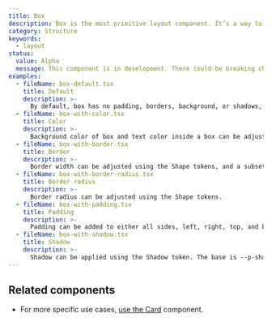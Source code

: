 ```yaml
---
title: Box
description: Box is the most primitive layout component. It’s a way to access Polaris design tokens.
category: Structure
keywords:
  - layout
status:
  value: Alpha
  message: This component is in development. There could be breaking changes made to it in a non-major release of Polaris. Please use with caution.
examples:
  - fileName: box-default.tsx
    title: Default
    description: >-
      By default, box has no padding, borders, background, or shadows, and border radius is set to zero.
  - fileName: box-with-color.tsx
    title: Color
    description: >-
      Background color of box and text color inside a box can be adjusted using the Color tokens.
  - fileName: box-with-border.tsx
    title: Border
    description: >-
      Border width can be adjusted using the Shape tokens, and a subset of tokens allows different types of border.
  - fileName: box-with-border-radius.tsx
    title: Border radius
    description: >-
      Border radius can be adjusted using the Shape tokens.
  - fileName: box-with-padding.tsx
    title: Padding
    description: >-
      Padding can be added to either all sides, left, right, top, and bottom, using the Spacing tokens.
  - fileName: box-with-shadow.tsx
    title: Shadow
    description: >-
      Shadow can be applied using the Shadow token. The base is --p-shadow-base.
---
```


## Related components

- For more specific use cases, [use the Card](https://polaris.shopify.com/components/card) component.
